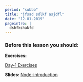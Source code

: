 ```yaml
---
period: "subbb"
title: "jfsad sdlkf asjdfl"
date: "12-01-2019"
pageintro: | 
  dshfkshakfd
---
```


### Before this lesson you should:


**Exercises:** 
<!--exercises_begin-->
[Day-1 Exercises](https://docs.google.com/document/d/1nGvH5rrd2yhnZqnKfvgS5hBQqwhbbSVyHG31MenA7-o)
 <!--exercises_end-->

**Slides:** 
[Node-introduction](http://slides.mydemos.dk/node1/NodeIntro.html#1)